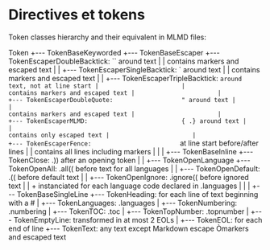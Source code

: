 # Directives et tokens

Token classes hierarchy and their equivalent in MLMD files:

Token +--- TokenBaseKeyworded +--- TokenBaseEscaper +--- TokenEscaperDoubleBacktick:                `` around text
      |                       |                                                                     contains markers and escaped text
      |                       |                     +--- TokenEscaperSingleBacktick:                ` around text
      |                       |                                                                     contains markers and escaped text
      |                       |                     +--- TokenEscaperTripleBacktick:                ``` around text, not at line start
      |                       |                                                                     contains markers and escaped text
      |                       |                     +--- TokenEscaperDoubleQuote:                   " around text
      |                       |                                                                     contains markers and escaped text
      |                       |                     +--- TokenEscaperMLMD:                          { .} around text
      |                       |                                                                     contains only escaped text
      |                       |                     +--- TokenEscaperFence:                         ``` at line start before/after lines
      |                       |                                                                     contains all lines including markers
      |                       |
      |                       +--- TokenBaseInline  +--- TokenClose:                                .)) after an opening token
      |                       |                     +--- TokenOpenLanguage  +--- TokenOpenAll:      .all(( before text for all languages
      |                       |                                             +--- TokenOpenDefault:  .(( before default text
      |                       |                                             +--- TokenOpenIgnore:   .ignore(( before ignored text
      |                       |                                             + instanciated for each language code declared in .languages
      |                       |
      |                       +--- TokenBaseSingleLine  +--- TokenHeading:                          for each line of text beginning with a #
      |                                                 +--- TokenLanguages:                        .languages
      |                                                 +--- TokenNumbering:                        .numbering
      |                                                 +--- TokenTOC:                              .toc
      |                                                 +--- TokenTopNumber:                        .topnumber
      |                       +--- TokenEmptyLine:                                                  transformed in at most 2 EOLs
      |                       +--- TokenEOL:                                                        for each end of line
      +--- TokenText:                                                                               any text except Markdown escape
                                                                                                    Òmarkers and escaped text
